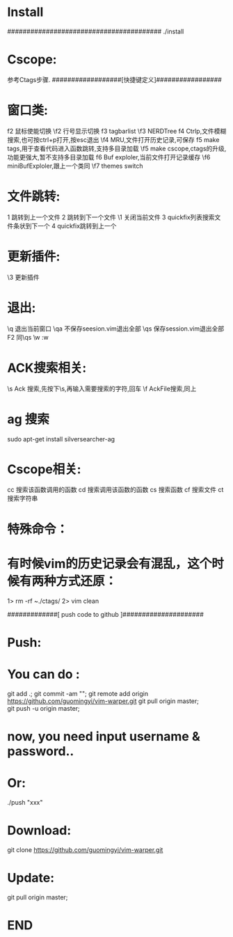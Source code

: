 # Install
########################################
./install
# Cscope:
参考Ctags步骤.
##################[快捷键定义]#################
# 窗口类:
f2    鼠标使能切换
\f2   行号显示切换
f3    tagbarlist
\f3   NERDTree
f4    Ctrlp,文件模糊搜索,也可按ctrl+p打开,按esc退出
\f4   MRU,文件打开历史记录,可保存
f5    make tags,用于查看代码进入函数跳转,支持多目录加载
\f5   make cscope,ctags的升级,功能更强大,暂不支持多目录加载
f6    Buf exploler,当前文件打开记录缓存
\f6   miniBufExploler,跟上一个类同
\f7   themes switch

# 文件跳转:
1     跳转到上一个文件
2     跳转到下一个文件
\1    关闭当前文件
3     quickfix列表搜索文件条状到下一个
4     quickfix跳转到上一个

# 更新插件:
\3    更新插件

# 退出:
\q    退出当前窗口
\qa   不保存seesion.vim退出全部
\qs   保存session.vim退出全部
F2    同\qs
\w    :w

# ACK搜索相关:
\s    Ack 搜索,先按下\s,再输入需要搜索的字符,回车
\f    AckFile搜索,同上

# ag 搜索
sudo apt-get install silversearcher-ag

# Cscope相关:
cc  搜索该函数调用的函数
cd  搜索调用该函数的函数
cs  搜索函数
cf  搜索文件
ct  搜索字符串


# 特殊命令：
# 有时候vim的历史记录会有混乱，这个时候有两种方式还原：
1> rm -rf ~./ctags/
2> vim clean

#############[ push code to github ]#####################
# Push:
# You can do :

git add .;
git commit -am "<xxx>";
git remote add origin https://github.com/guomingyi/vim-warper.git
git pull origin master;   
git push -u origin master;
# now, you need input username & password..

# Or:
./push "xxx"

# Download:
git clone https://github.com/guomingyi/vim-warper.git

# Update:
git pull origin master;  

# END

